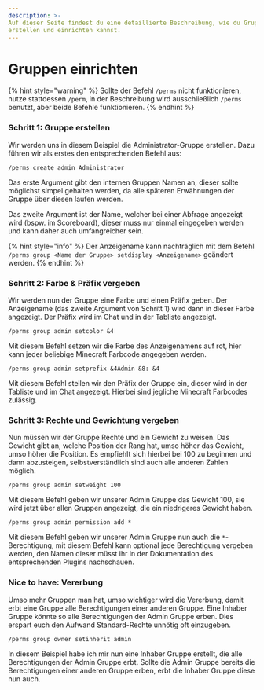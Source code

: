 ```yaml
---
description: >-
Auf dieser Seite findest du eine detaillierte Beschreibung, wie du Gruppen
erstellen und einrichten kannst.
---
```


# Gruppen einrichten

{% hint style="warning" %}
Sollte der Befehl `/perms` nicht funktionieren, nutze stattdessen `/perm`, in der Beschreibung wird ausschließlich `/perms` benutzt, aber beide Befehle funktionieren.
{% endhint %}

### 

### Schritt 1: Gruppe erstellen

Wir werden uns in diesem Beispiel die Administrator-Gruppe erstellen. Dazu führen wir als erstes den entsprechenden Befehl aus:

```text
/perms create admin Administrator
```

Das erste Argument gibt den internen Gruppen Namen an, dieser sollte möglichst simpel gehalten werden, da alle späteren Erwähnungen der Gruppe über diesen laufen werden.

Das zweite Argument ist der Name, welcher bei einer Abfrage angezeigt wird \(bspw. im Scoreboard\), dieser muss nur einmal eingegeben werden und kann daher auch umfangreicher sein.

{% hint style="info" %}
Der Anzeigename kann nachträglich mit dem Befehl `/perms group <Name der Gruppe> setdisplay <Anzeigename>` geändert werden.
{% endhint %}

### Schritt 2: Farbe & Präfix vergeben

Wir werden nun der Gruppe eine Farbe und einen Präfix geben. Der Anzeigename \(das zweite Argument von Schritt 1\) wird dann in dieser Farbe angezeigt. Der Präfix wird im Chat und in der Tabliste angezeigt.

```text
/perms group admin setcolor &4
```

Mit diesem Befehl setzen wir die Farbe des Anzeigenamens auf rot, hier kann jeder beliebige Minecraft Farbcode angegeben werden.

```text
/perms group admin setprefix &4Admin &8: &4
```

Mit diesem Befehl stellen wir den Präfix der Gruppe ein, dieser wird in der Tabliste und im Chat angezeigt. Hierbei sind jegliche Minecraft Farbcodes zulässig.

### Schritt 3: Rechte und Gewichtung vergeben

Nun müssen wir der Gruppe Rechte und ein Gewicht zu weisen. Das Gewicht gibt an, welche Position der Rang hat, umso höher das Gewicht, umso höher die Position. Es empfiehlt sich hierbei bei 100 zu beginnen und dann abzusteigen, selbstverständlich sind auch alle anderen Zahlen möglich.

```text
/perms group admin setweight 100
```

Mit diesem Befehl geben wir unserer Admin Gruppe das Gewicht 100, sie wird jetzt über allen Gruppen angezeigt, die ein niedrigeres Gewicht haben.

```text
/perms group admin permission add *
```

Mit diesem Befehl geben wir unserer Admin Gruppe nun auch die `*`-Berechtigung, mit diesem Befehl kann optional jede Berechtigung vergeben werden, den Namen dieser müsst ihr in der Dokumentation des entsprechenden Plugins nachschauen.

### Nice to have: Vererbung

Umso mehr Gruppen man hat, umso wichtiger wird die Vererbung, damit erbt eine Gruppe alle Berechtigungen einer anderen Gruppe. Eine Inhaber Gruppe könnte so alle Berechtigungen der Admin Gruppe erben. Dies erspart euch den Aufwand Standard-Rechte unnötig oft einzugeben.

```text
/perms group owner setinherit admin
```

In diesem Beispiel habe ich mir nun eine Inhaber Gruppe erstellt, die alle Berechtigungen der Admin Gruppe erbt. Sollte die Admin Gruppe bereits die Berechtigungen einer anderen Gruppe erben, erbt die Inhaber Gruppe diese nun auch.
